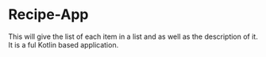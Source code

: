 # Recipe-App

This will give the list of each item in a list and as well as the description of it. 
It is a ful Kotlin based application.
